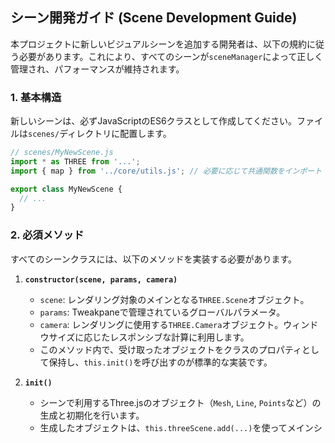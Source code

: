 ## シーン開発ガイド (Scene Development Guide)

本プロジェクトに新しいビジュアルシーンを追加する開発者は、以下の規約に従う必要があります。これにより、すべてのシーンが`sceneManager`によって正しく管理され、パフォーマンスが維持されます。

### 1. 基本構造

新しいシーンは、必ずJavaScriptのES6クラスとして作成してください。ファイルは`scenes/`ディレクトリに配置します。

```javascript
// scenes/MyNewScene.js
import * as THREE from '...';
import { map } from '../core/utils.js'; // 必要に応じて共通関数をインポート

export class MyNewScene {
  // ...
}
```

### 2. 必須メソッド

すべてのシーンクラスには、以下のメソッドを実装する必要があります。

1.  **`constructor(scene, params, camera)`**

      - `scene`: レンダリング対象のメインとなる`THREE.Scene`オブジェクト。
      - `params`: Tweakpaneで管理されているグローバルパラメータ。
      - `camera`: レンダリングに使用する`THREE.Camera`オブジェクト。ウィンドウサイズに応じたレスポンシブな計算に利用します。
      - このメソッド内で、受け取ったオブジェクトをクラスのプロパティとして保持し、`this.init()`を呼び出すのが標準的な実装です。

2.  **`init()`**

      - シーンで利用するThree.jsのオブジェクト（`Mesh`, `Line`, `Points`など）の生成と初期化を行います。
      - 生成したオブジェクトは、`this.threeScene.add(...)`を使ってメインシーンに追加します。

3.  **`update(audioData, time)`**

      - 毎フレーム呼び出される、シーンの心臓部です。
      - `audioData` と `time`（経過時間）を元に、オブジェクトのサイズ、位置、色などを変更するアニメーション処理を記述します。
      - **`audioData`オブジェクトには、以下のプロパティが含まれます:**
          - `bass`, `mid`, `treble`: 各周波数帯の**現在のエネルギー量**（0.0〜1.0）。滑らかな動きや持続的な変化に適しています。
          - `bassAttack`, `midAttack`, `trebleAttack`: 各周波数帯の**瞬間的なエネルギー量の増加分**（0.0以上）。キックドラムのアタックなど、瞬間的なイベントに反応する、メリハリのある動きの実装に最適です。

4.  **`show()` / `hide()`**

      - シーン全体の表示・非表示を切り替えるためのメソッドです。
      - シーンのルートとなるオブジェクト（`THREE.Group`など）の`visible`プロパティを`true`または`false`に設定します。

5.  **`dispose()`**

      - **【重要】** シーンがスロットから解除され、不要になった際に呼び出されます。
      - `init()`で作成したThree.jsのオブジェクト（ジオメトリ、マテリアルなど）が使用していたメモリを解放する処理を必ず記述してください。これを怠るとメモリリークの原因となります。
      - 最後に`this.threeScene.remove(...)`で、オブジェクトをシーンから削除します。

    ```javascript
    dispose() {
      // 例:
      this.myObject.geometry.dispose();
      this.myObject.material.dispose();
      this.threeScene.remove(this.myObject);
    }
    ```

### 3. 設計に関する推奨事項

#### 3.1. 実装のカプセル化

パフォーマンスとメンテナンス性の観点から、各シーンの実装は自身のJavaScriptファイル内で完結させることを原則とします。特定のシーンのためだけに`main.js`にポストプロセッシングのパスを追加したり、グローバルな変数を導入したりすることは避けてください。これにより、各シーンは完全にモジュール化され、追加や削除、更新が容易になります。

#### 3.2. `THREE.Group`の利用

シーン内で複数のオブジェクト（`Mesh`, `Line`など）を生成する場合、それらを`THREE.Group`のインスタンスにまとめ、そのGroupをシーンのルートオブジェクトとして扱うことを強く推奨します。これにより、`show()` / `hide()`メソッドではGroupの`visible`プロパティを切り替えるだけ、`dispose()`メソッドではGroupの子要素をループ処理するだけで済むようになり、コードの保守性が向上します。

#### 3.3. アタック値を利用した効果的なアニメーション

`bassAttack`などのアタック値を利用することで、より音楽に同期したダイナミックな表現が可能になります。推奨される実装パターンは以下の通りです。

1.  `constructor`で、エフェクトの強度を保持するためのプロパティを初期化します。
2.  `update`メソッド内で、アタック値が閾値を超えたら、そのプロパティに値をセット（または加算）します。
3.  アニメーション計算で、そのプロパティ値をエフェクトの強度として利用します。
4.  `update`メソッドの最後に、プロパティ値を一定の割合で減衰させます。これにより、エフェクトが数フレームかけて自然に消えるようになります。

```javascript
// 例: WavyLinesv2.js での実装パターン

class MyScene {
  constructor(...) {
    // ...
    this.bassAttackEffect = 0; // 1. エフェクト強度を保持するプロパティ
  }

  update(audioData, time) {
    const { bassAttack } = audioData;

    // 2. アタックを検出したらエフェクト値を更新
    if (bassAttack > 0.1) {
      this.bassAttackEffect = bassAttack * 2.0;
    }
    
    // 3. アニメーション計算にエフェクト値を利用
    const yOffset = baseOffset + this.bassAttackEffect;
    // ...

    // 4. 最後にエフェクト値を減衰させる
    this.bassAttackEffect *= 0.90;
  }
}
```

### 4. 任意の共通メソッド

以下のメソッドは必須ではありませんが、UIとの連携や共通機能を実装する際に、この命名規則に従うことを推奨します。

1.  **`updateForegroundColor(color)`**
      - UIのカラーピッカーなどから前景色が変更された際に、`sceneManager`から呼び出されます。
      - 引数として`THREE.Color`オブジェクトを受け取り、シーン内のマテリアルの色を更新する処理を記述します。

### 5. パフォーマンスに関する考慮事項

本アプリケーションはリアルタイムでの60fps描画を目標としています。新しいシーンを開発する際は、以下の点に注意してください。

  - **オブジェクトの再利用**: `update`メソッド内で頻繁にオブジェクトを新規作成 (`new THREE.Mesh(...)`など) と破棄を行うと、ガベージコレクションが頻発しパフォーマンスが低下する原因となります。`PulsingPolygon`のエコーエフェクトのように、あらかじめオブジェクトを複数生成しておく「オブジェクトプーリング」の手法を検討してください。
  - **ジオメトリとマテリアルの共有**: 同じ形状や材質のオブジェクトが多数存在する場合、ジオメトリやマテリアルのインスタンスを可能な限り共有することで、メモリ使用量とCPU負荷を削減できます。

### 6. 登録方法

作成したシーンクラスをアプリケーションで利用可能にするには、`main.js` の `sceneManager` の定義を修正するだけです。

1.  **`main.js` を開く**: `sceneManager` オブジェクト内の `init()` メソッドを探します。
2.  **`availableScenes` に行を追加**: `availableScenes` オブジェクトに、新しいシーンのエントリを追加します。キーにはUIに表示される名前、値には**ファイルへのパス**と**クラス名**を正確に指定してください。

    ```javascript
    // main.js の sceneManager.init(...) 内

    this.availableScenes = {
      'Wavy Lines': { path: './scenes/WavyLines.js', className: 'WavyLinesScene' },
      // ... 既存のシーン定義 ...
      'Elevator Shaft': { path: './scenes/ElevatorShaft.js', className: 'ElevatorShaftScene' },
      'My New Scene': { path: './scenes/MyNewScene.js', className: 'MyNewScene' }, // ← このように一行追加
      'Empty': null
    };
    ```

これだけで、アプリケーションは新しいシーンを自動的に認識し、UIのドロップダウンリストに追加します。
